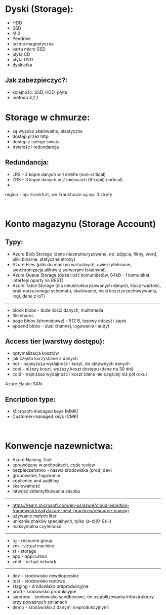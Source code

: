 # Dyski (Storage):
- HDD
- SSD
- M.2
- Pendrive
- taśma magnetyczna
- karta micro SSD
- płyta CD
- płyta DVD
- dyskietka

## Jak zabezpieczyć?:
- kolejność: SSD, HDD, płyta
- metoda 3,2,1

# Storage w chmurze:
- są wysoko skalowalne, elastyczne
- dostęp przez http
- dostęp z całego świata
- trwałość i redundancja

## Redundancja:
- LRS - 3 kopie danych w 1 strefie (non-critical)
- ZRS - 3 kopie danych w 2 miejscach (6 kopii) (cirtical)
- 

region - np. Frankfurt, we Frankfurcie są np. 3 strefy

&nbsp;

# Konto magazynu (Storage Account)

## Typy:
- Azure Blob Storage (dane niestrukturyzowane, np. zdjęcia, filmy, word, pliki binarne, statyczne strony)
- Azure Files (pliki do maszyn wirtualnych, uwierzytelnianie, synchronizacja plików z serwerami lokalnymi)
- Azure Queue Storage (duża ilość komunikatów, 64kB - 1 komunikat, interfejs oparty na REST)
- Azure Table Storage (dla nieustrukturyzowanych danych, klucz-wartość, brak narzuconego schematu, skalowanie, niski koszt przechowywania, logi, dane z IoT)
---
- block blobs - duże ilości danych, multimedia
- file shares
- page blobs (stronnicowe) - 512 B, losowy odczyt i zapis
- append blobs - dual channel, logowanie i audyt

## Access tier (warstwy dostępu):
- optymalizacja kosztów
- jak często korzystanie z danych
- hot - najwyższa wydajność i koszt, do aktywnych danych
- cool - niższy koszt, wyższy koszt dostępu (dane na 30 dni)
- cold - najniższa wydajność i koszt (dane nie częściej niż pół roku)

Azure Elastic SAN

## Encription type: 
- Microsoft-managed keys (MMK)
- Customer-managed keys (CMK)

&nbsp;

# Konwencje nazewnictwa:
- Azure Naming Tool
- sprawdzane w prehookach, code review
- bezpieczeństwo - nazwa środowiska (prod, dev)
- grupowanie, tagowanie
- coplience and auditing
- skalowalność
- łatwość zidentyfikowania zasobu
---
- https://learn.microsoft.com/en-us/azure/cloud-adoption-framework/ready/azure-best-practices/resource-naming
- używanie małych liter
- unikanie znaków specjalnych, tylko (a-z)(0-9)(-)
- maksymalna czytelność
---
- rg - resource group
- vm - virtual machine
- st - storage
- app - application
- vnet - virtual network
---
- dev - środowisko deweloperskie
- test - środowisko testowe
- staging - środowisko preprodukcyjne
- prod - środowisko produkcyjne
- sandbox - środowisko sandboxowe, do ustabilizowania infrastruktury przy poważnych zmianach
- demo - środowisko z danymi nieprodukcyjnymi